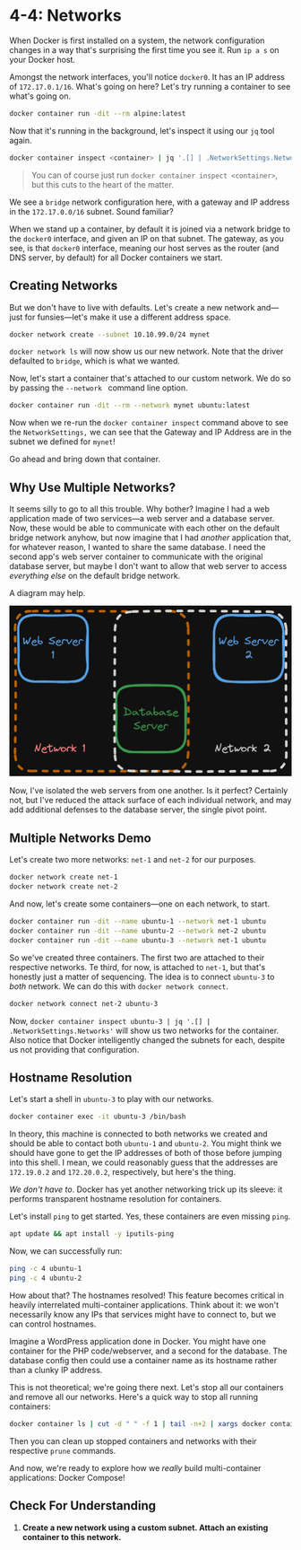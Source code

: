 # 4-4: Networks

When Docker is first installed on a system, the network configuration changes in a way that's surprising the first time you see it. Run `ip a s` on your Docker host.

Amongst the network interfaces, you'll notice `docker0`. It has an IP address of `172.17.0.1/16`. What's going on here? Let's try running a container to see what's going on. 

```bash
docker container run -dit --rm alpine:latest
```

Now that it's running in the background, let's inspect it using our `jq` tool again.

```bash
docker container inspect <container> | jq '.[] | .NetworkSettings.Networks'
```

> You can of course just run `docker container inspect <container>`, but this cuts to the heart of the matter.

We see a `bridge` network configuration here, with a gateway and IP address in the `172.17.0.0/16` subnet. Sound familiar?

When we stand up a container, by default it is joined via a network bridge to the `docker0` interface, and given an IP on that subnet. The gateway, as you see, is that `docker0` interface, meaning our host serves as the router (and DNS server, by default) for all Docker containers we start.

## Creating Networks

But we don't have to live with defaults. Let's create a new network and—just for funsies—let's make it use a different address space.

```bash
docker network create --subnet 10.10.99.0/24 mynet
```

`docker network ls` will now show us our new network. Note that the driver defaulted to `bridge`, which is what we wanted.

Now, let's start a container that's attached to our custom network. We do so by passing the `--network ` command line option.

```bash
docker container run -dit --rm --network mynet ubuntu:latest
```

Now when we re-run the `docker container inspect` command above to see the `NetworkSettings,` we can see that the Gateway and IP Address are in the subnet we defined for `mynet`!

Go ahead and bring down that container.

## Why Use Multiple Networks?

It seems silly to go to all this trouble. Why bother? Imagine I had a web application made of two services—a web server and a database server. Now, these would be able to communicate with each other on the default bridge network anyhow, but now imagine that I had _another_ application that, for whatever reason, I wanted to share the same database. I need the second app's web server container to communicate with the original database server, but maybe I don't want to allow that web server to access _everything else_ on the default bridge network. 

A diagram may help.

![4-4_networks](../img/4-4_networks.png)

Now, I've isolated the web servers from one another. Is it perfect? Certainly not, but I've reduced the attack surface of each individual network, and may add additional defenses to the database server, the single pivot point.

## Multiple Networks Demo

Let's create two more networks: `net-1` and `net-2` for our purposes.

```bash
docker network create net-1
docker network create net-2
```

And now, let's create some containers—one on each network, to start.

```bash
docker container run -dit --name ubuntu-1 --network net-1 ubuntu
docker container run -dit --name ubuntu-2 --network net-2 ubuntu
docker container run -dit --name ubuntu-3 --network net-1 ubuntu
```

So we've created three containers. The first two are attached to their respective networks. Te third, for now, is attached to `net-1`, but that's honestly just a matter of sequencing. The idea is to connect `ubuntu-3` to _both_ network. We can do this with `docker network connect`.

```bash
docker network connect net-2 ubuntu-3
```

Now, `docker container inspect ubuntu-3 | jq '.[] | .NetworkSettings.Networks'` will show us two networks for the container. Also notice that Docker intelligently changed the subnets for each, despite us not providing that configuration.

## Hostname Resolution

Let's start a shell in `ubuntu-3` to play with our networks.

```bash
docker container exec -it ubuntu-3 /bin/bash
```

In theory, this machine is connected to both networks we created and should be able to contact both `ubuntu-1` and `ubuntu-2`. You might think we should have gone to get the IP addresses of both of those before jumping into this shell. I mean, we could reasonably guess that the addresses are `172.19.0.2` and `172.20.0.2`, respectively, but here's the thing.

_We don't have to_. Docker has yet another networking trick up its sleeve: it performs transparent hostname resolution for containers.

Let's install `ping` to get started. Yes, these containers are even missing `ping`.

```bash
apt update && apt install -y iputils-ping
```

Now, we can successfully run:

```bash
ping -c 4 ubuntu-1
ping -c 4 ubuntu-2
```

How about that? The hostnames resolved! This feature becomes critical in heavily interrelated multi-container applications. Think about it: we won't necessarily know any IPs that services might have to connect to, but we can control hostnames. 

Imagine a WordPress application done in Docker. You might have one container for the PHP code/webserver, and a second for the database. The database config then could use a container name as its hostname rather than a clunky IP address.

This is not theoretical; we're going there next. Let's stop all our containers and remove all our networks. Here's a quick way to stop all running containers:

```bash
docker container ls | cut -d " " -f 1 | tail -n+2 | xargs docker container stop
```

Then you can clean up stopped containers and networks with their respective `prune` commands.

And now, we're ready to explore how we _really_ build multi-container applications: Docker Compose!

## Check For Understanding

1. **Create a new network using a custom subnet. Attach an existing container to this network.**




